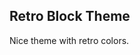 <!-- Plugin description -->
## Retro Block Theme

Nice theme with retro colors. 
<!-- Plugin description end -->
